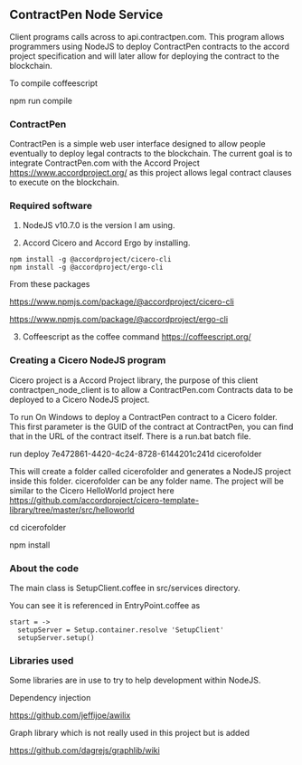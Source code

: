 
## ContractPen Node Service

Client programs calls across to api.contractpen.com. This program allows programmers using NodeJS to deploy ContractPen contracts to the accord project specification and will later allow for deploying the contract to the blockchain.

To compile coffeescript

npm run compile

### ContractPen

ContractPen is a simple web user interface designed to allow people eventually to deploy legal contracts to the blockchain. The current goal is to integrate ContractPen.com with the Accord Project https://www.accordproject.org/ as this project allows legal contract clauses to execute on the blockchain.

### Required software

1. NodeJS v10.7.0 is the version I am using.

2. Accord Cicero and Accord Ergo by installing.

```
npm install -g @accordproject/cicero-cli
npm install -g @accordproject/ergo-cli
```

From these packages

https://www.npmjs.com/package/@accordproject/cicero-cli

https://www.npmjs.com/package/@accordproject/ergo-cli

3. Coffeescript as the coffee command https://coffeescript.org/

### Creating a Cicero NodeJS program

Cicero project is a Accord Project library, the purpose of this client contractpen_node_client is to allow a ContractPen.com Contracts data to be deployed to a Cicero NodeJS project.

To run On Windows to deploy a ContractPen contract to a Cicero folder. This first parameter is the GUID of the contract at ContractPen, you can find that in the URL of the contract itself. There is a run.bat batch file.

run deploy 7e472861-4420-4c24-8728-6144201c241d cicerofolder

This will create a folder called cicerofolder and generates a NodeJS project inside this folder. cicerofolder can be any folder name. The project will be similar to the Cicero HelloWorld project here https://github.com/accordproject/cicero-template-library/tree/master/src/helloworld 

cd cicerofolder 

npm install



### About the code

The main class is SetupClient.coffee in src/services directory. 

You can see it is referenced in EntryPoint.coffee as

```
start = ->
  setupServer = Setup.container.resolve 'SetupClient'
  setupServer.setup()
```

### Libraries used

Some libraries are in use to try to help development within NodeJS.

Dependency injection

https://github.com/jeffijoe/awilix

Graph library which is not really used in this project but is added

https://github.com/dagrejs/graphlib/wiki


